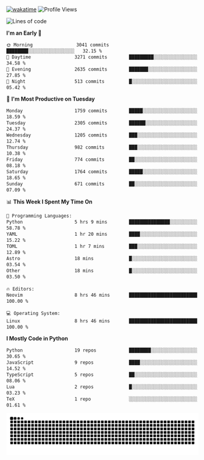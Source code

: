 [![wakatime](https://wakatime.com/badge/user/b920b284-3cde-4cd4-b72e-f7f22d050b16.svg)](https://wakatime.com/@b920b284-3cde-4cd4-b72e-f7f22d050b16)
![Profile Views](http://img.shields.io/badge/Profile%20Views-4586-blue)
<!--START_SECTION:waka-->
![Lines of code](https://img.shields.io/badge/From%20Hello%20World%20I%27ve%20Written-7.3%20million%20lines%20of%20code-blue)

**I'm an Early 🐤** 

```text
🌞 Morning                3041 commits        ████████░░░░░░░░░░░░░░░░░   32.15 % 
🌆 Daytime                3271 commits        █████████░░░░░░░░░░░░░░░░   34.58 % 
🌃 Evening                2635 commits        ███████░░░░░░░░░░░░░░░░░░   27.85 % 
🌙 Night                  513 commits         █░░░░░░░░░░░░░░░░░░░░░░░░   05.42 % 
```
📅 **I'm Most Productive on Tuesday** 

```text
Monday                   1759 commits        █████░░░░░░░░░░░░░░░░░░░░   18.59 % 
Tuesday                  2305 commits        ██████░░░░░░░░░░░░░░░░░░░   24.37 % 
Wednesday                1205 commits        ███░░░░░░░░░░░░░░░░░░░░░░   12.74 % 
Thursday                 982 commits         ███░░░░░░░░░░░░░░░░░░░░░░   10.38 % 
Friday                   774 commits         ██░░░░░░░░░░░░░░░░░░░░░░░   08.18 % 
Saturday                 1764 commits        █████░░░░░░░░░░░░░░░░░░░░   18.65 % 
Sunday                   671 commits         ██░░░░░░░░░░░░░░░░░░░░░░░   07.09 % 
```


📊 **This Week I Spent My Time On** 

```text
💬 Programming Languages: 
Python                   5 hrs 9 mins        ███████████████░░░░░░░░░░   58.78 % 
YAML                     1 hr 20 mins        ████░░░░░░░░░░░░░░░░░░░░░   15.22 % 
TOML                     1 hr 7 mins         ███░░░░░░░░░░░░░░░░░░░░░░   12.89 % 
Astro                    18 mins             █░░░░░░░░░░░░░░░░░░░░░░░░   03.54 % 
Other                    18 mins             █░░░░░░░░░░░░░░░░░░░░░░░░   03.50 % 

🔥 Editors: 
Neovim                   8 hrs 46 mins       █████████████████████████   100.00 % 

💻 Operating System: 
Linux                    8 hrs 46 mins       █████████████████████████   100.00 % 
```

**I Mostly Code in Python** 

```text
Python                   19 repos            ████████░░░░░░░░░░░░░░░░░   30.65 % 
JavaScript               9 repos             ████░░░░░░░░░░░░░░░░░░░░░   14.52 % 
TypeScript               5 repos             ██░░░░░░░░░░░░░░░░░░░░░░░   08.06 % 
Lua                      2 repos             █░░░░░░░░░░░░░░░░░░░░░░░░   03.23 % 
TeX                      1 repo              ░░░░░░░░░░░░░░░░░░░░░░░░░   01.61 % 
```




<!--END_SECTION:waka-->
![Snake animation](https://raw.githubusercontent.com/timmypidashev/timmypidashev/main/commits.svg)
